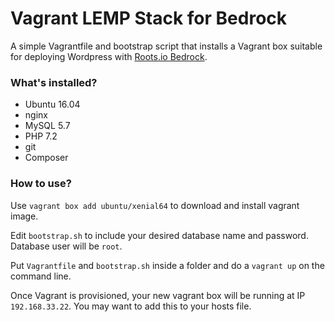 # Vagrant LEMP Stack for Bedrock

A simple Vagrantfile and bootstrap script that installs a Vagrant box suitable for deploying Wordpress with [Roots.io Bedrock](https://roots.io/bedrock/).

### What's installed?
* Ubuntu 16.04
* nginx
* MySQL 5.7
* PHP 7.2
* git
* Composer

### How to use?

Use `vagrant box add ubuntu/xenial64` to download and install vagrant image.

Edit `bootstrap.sh` to include your desired database name and password. Database user will be `root`.

Put `Vagrantfile` and `bootstrap.sh` inside a folder and do a `vagrant up` on the command line.

Once Vagrant is provisioned, your new vagrant box will be running at IP `192.168.33.22`. You may want to add this to your hosts file.
